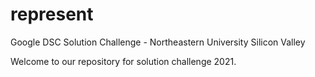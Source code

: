 # represent
Google DSC Solution Challenge - Northeastern University Silicon Valley

Welcome to our repository for solution challenge 2021. 
